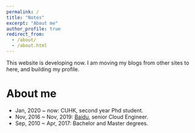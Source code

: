 ```yaml
---
permalink: /
title: "Notes"
excerpt: "About me"
author_profile: true
redirect_from: 
  - /about/
  - /about.html
---
```


This website is developing now. I am moving my blogs from other sites to here, and building my profile.

About me
======

* Jan, 2020 ~ now: CUHK, second year Phd student.
* Nov, 2016 ~ Nov, 2019: [Baidu](https://www.baidu.com/), senior Cloud Engineer.
* Sep, 2010 ~ Apr, 2017: Bachelor and Master degrees.

